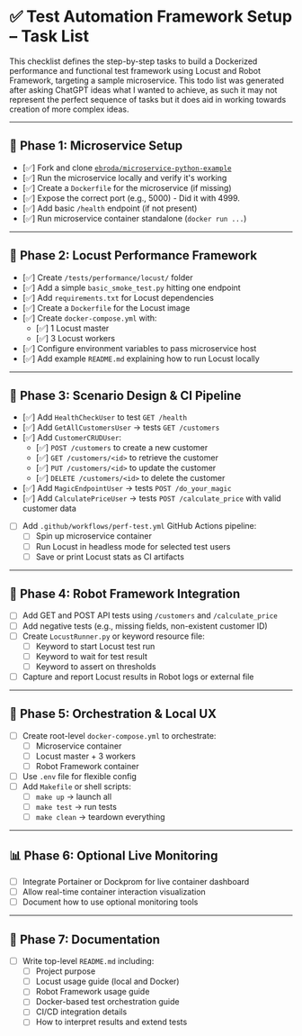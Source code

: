# ✅ Test Automation Framework Setup – Task List

This checklist defines the step-by-step tasks to build a Dockerized performance and functional test framework using Locust and Robot Framework, targeting a sample microservice. This todo list was generated after asking ChatGPT ideas what I wanted to achieve, as such it may not represent the perfect sequence of tasks but it does aid in working towards creation of more complex ideas.

---

## 🧱 Phase 1: Microservice Setup

- [✅] Fork and clone [`ebroda/microservice-python-example`](https://github.com/ebroda/microservice-python-example)
- [✅] Run the microservice locally and verify it's working
- [✅] Create a `Dockerfile` for the microservice (if missing)
- [✅] Expose the correct port (e.g., 5000) - Did it with 4999.
- [✅] Add basic `/health` endpoint (if not present)
- [✅] Run microservice container standalone (`docker run ...`)

---

## 🧪 Phase 2: Locust Performance Framework

- [✅] Create `/tests/performance/locust/` folder
- [✅] Add a simple `basic_smoke_test.py` hitting one endpoint
- [✅] Add `requirements.txt` for Locust dependencies
- [✅] Create a `Dockerfile` for the Locust image
- [✅] Create `docker-compose.yml` with:
  - [✅] 1 Locust master
  - [✅] 3 Locust workers
- [✅] Configure environment variables to pass microservice host
- [✅] Add example `README.md` explaining how to run Locust locally

---

## 🚦 Phase 3: Scenario Design & CI Pipeline

- [✅] Add `HealthCheckUser` to test `GET /health`
- [✅] Add `GetAllCustomersUser` → tests `GET /customers`
- [✅] Add `CustomerCRUDUser`:
  - [✅] `POST /customers` to create a new customer
  - [✅] `GET /customers/<id>` to retrieve the customer
  - [✅] `PUT /customers/<id>` to update the customer
  - [✅] `DELETE /customers/<id>` to delete the customer
- [✅] Add `MagicEndpointUser` → tests `POST /do_your_magic`
- [✅] Add `CalculatePriceUser` → tests `POST /calculate_price` with valid customer data
- [ ] Add `.github/workflows/perf-test.yml` GitHub Actions pipeline:
  - [ ] Spin up microservice container
  - [ ] Run Locust in headless mode for selected test users
  - [ ] Save or print Locust stats as CI artifacts

---

## 🤖 Phase 4: Robot Framework Integration

- [ ] Add GET and POST API tests using `/customers` and `/calculate_price`
- [ ] Add negative tests (e.g., missing fields, non-existent customer ID)
- [ ] Create `LocustRunner.py` or keyword resource file:
  - [ ] Keyword to start Locust test run
  - [ ] Keyword to wait for test result
  - [ ] Keyword to assert on thresholds
- [ ] Capture and report Locust results in Robot logs or external file

---

## 🔧 Phase 5: Orchestration & Local UX

- [ ] Create root-level `docker-compose.yml` to orchestrate:
  - [ ] Microservice container
  - [ ] Locust master + 3 workers
  - [ ] Robot Framework container
- [ ] Use `.env` file for flexible config
- [ ] Add `Makefile` or shell scripts:
  - [ ] `make up` → launch all
  - [ ] `make test` → run tests
  - [ ] `make clean` → teardown everything

---

## 📊 Phase 6: Optional Live Monitoring

- [ ] Integrate Portainer or Dockprom for live container dashboard
- [ ] Allow real-time container interaction visualization
- [ ] Document how to use optional monitoring tools

---

## 📝 Phase 7: Documentation

- [ ] Write top-level `README.md` including:
  - [ ] Project purpose
  - [ ] Locust usage guide (local and Docker)
  - [ ] Robot Framework usage guide
  - [ ] Docker-based test orchestration guide
  - [ ] CI/CD integration details
  - [ ] How to interpret results and extend tests